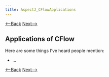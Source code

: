 ```yaml
---
title: AspectJ_CFlowApplications
---
```

[<--Back]({{site.pagesurl}}/AspectJ_CFlowAssignmentApplications) [Next-->]({{site.pagesurl}}/AspectJ_CFlowAssignmentIssues)

## Applications of CFlow
Here are some things I’ve heard people mention:
* …

[<--Back]({{site.pagesurl}}/AspectJ_CFlowAssignmentApplications) [Next-->]({{site.pagesurl}}/AspectJ_CFlowAssignmentIssues)
